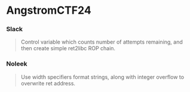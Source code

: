 AngstromCTF24
=======

<h3> Slack </h3>

> Control variable which counts number of attempts remaining, and then create simple ret2libc ROP chain.

<h3> Noleek </h3>

> Use width specifiers format strings, along with integer overflow to overwrite ret address.
